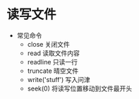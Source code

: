 # 读写文件
- 常见命令
    - close 关闭文件
    - read 读取文件内容
    - readline 只读一行
    - truncate 晴空文件
    - write('stuff')  写入问津
    - seek(0) 将读写位置移动到文件最开头